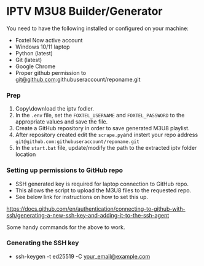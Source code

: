 # IPTV M3U8 Builder/Generator

You need to have the following installed or configured on your machine:

- Foxtel Now active account
- Windows 10/11 laptop
- Python (latest)
- Git (latest)
- Google Chrome
- Proper github permission to git@github.com:githubuseraccount/reponame.git

### Prep

1. Copy\download the iptv fodler.
2. In the `.env` file, set the `FOXTEL_USERNAME` and `FOXTEL_PASSWORD` to the
   appropriate values and save the file.
3. Create a GitHub repository in order to save generated M3U8 playlist.
4. After repository created edit the `scrape.py`and instert your repo address `git@github.com:githubuseraccount/reponame.git`
5. In the `start.bat` file, update/modify the path to the extracted iptv folder location

### Setting up permissions to GitHub repo
- SSH generated key is required for laptop connection to GitHub repo. 
- This allows the script to upload the M3U8 files to the requested repo. 
- See below link for instructions on how to set this up.

https://docs.github.com/en/authentication/connecting-to-github-with-ssh/generating-a-new-ssh-key-and-adding-it-to-the-ssh-agent

Some handy commands for the above to work.

### Generating the SSH key
- ssh-keygen -t ed25519 -C your_email@example.com

### Verifying SSH key should work
- ssh -T git@github.com

### Running the scrape

For windows:

1. Open a powershell window as Administrator.
2. Change directory to the location where this application is installed/extracted.
3. Run `./scripts/windows/start.bat` to start running the scrape.

For macOS: Not tested, may not work.

1. Open a terminal window.
2. Change directory to the location where this application is installed/extracted.
3. Run `./scripts/macos/start.sh` to start running the scrape.
